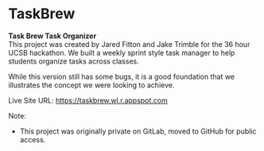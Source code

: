 # TaskBrew
**Task Brew Task Organizer**<br>
This project was created by Jared Fitton and Jake Trimble for the 36 hour UCSB hackathon. We built a weekly sprint style task manager to help students organize tasks across classes.

While this version still has some bugs, it is a good foundation that we illustrates the concept we were looking to achieve.

Live Site URL: https://taskbrew.wl.r.appspot.com

Note: 
- This project was originally private on GitLab, moved to GitHub for public access.
